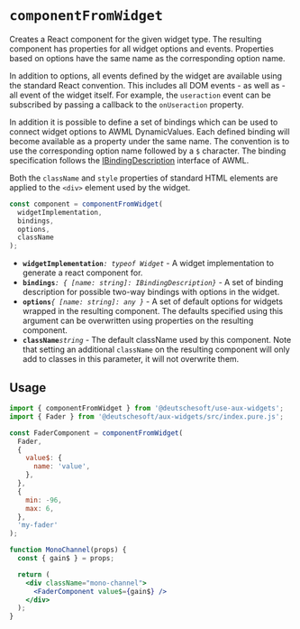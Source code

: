 # `componentFromWidget`

Creates a React component for the given widget type. The resulting
component has properties for all widget options and events.
Properties based on options have the same name as the corresponding option
name.

In addition to options, all events defined by the widget are available using
the standard React convention. This includes all DOM events - as well as -
all event of the widget itself. For example, the `useraction` event
can be subscribed by passing a callback to the `onUseraction` property.

In addition it is possible to define a set of bindings which can be used to
connect widget options to AWML DynamicValues. Each defined binding will
become available as a property under the same name. The convention is to use
the corresponding option name followed by a `$` character. The binding
specification follows the
[IBindingDescription](http://docs.deuso.de/AWMLv2/api/classes.html#ibindingdescription)
interface of AWML.

Both the `className` and `style` properties of standard HTML elements are
applied to the `<div>` element used by the widget.

```ts
const component = componentFromWidget(
  widgetImplementation,
  bindings,
  options,
  className
);
```

- **`widgetImplementation`**_`: typeof Widget`_ - A widget implementation to
  generate a react component for.
- **`bindings`**_`: { [name: string]: IBindingDescription}`_ - A set of binding
  description for possible two-way bindings with options in the widget.
- **`options`**_`{ [name: string]: any }`_ - A set of default options for
  widgets wrapped in the resulting component. The defaults specified using this
  argument can be overwritten using properties on the resulting component.
- **`className`**_`string`_ - The default className used by this component. Note
  that setting an additional `className` on the resulting component will only
  add to classes in this parameter, it will not overwrite them.

## Usage

```jsx
import { componentFromWidget } from '@deutschesoft/use-aux-widgets';
import { Fader } from '@deutschesoft/aux-widgets/src/index.pure.js';

const FaderComponent = componentFromWidget(
  Fader,
  {
    value$: {
      name: 'value',
    },
  },
  {
    min: -96,
    max: 6,
  },
  'my-fader'
);

function MonoChannel(props) {
  const { gain$ } = props;

  return (
    <div className="mono-channel">
      <FaderComponent value$={gain$} />
    </div>
  );
}
```
